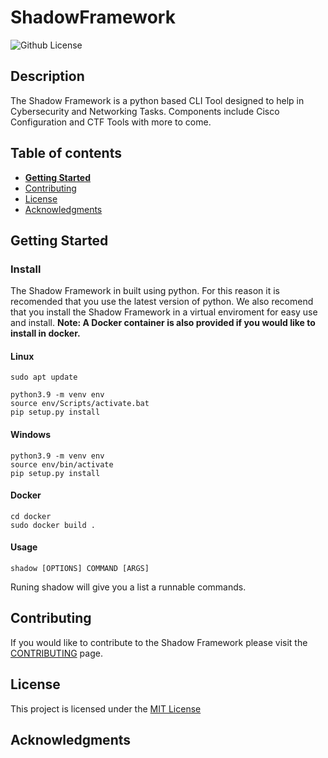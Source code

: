 # ShadowFramework

![Github License](https://img.shields.io/badge/license-MIT-green)


## Description
The Shadow Framework is a python based CLI Tool designed to help in Cybersecurity and Networking Tasks. 
Components include Cisco Configuration and CTF Tools with more to come. 

## Table of contents
- [**Getting Started**](#getting-started)
- [Contributing](#contributing)
- [License](#license)
- [Acknowledgments](#acknowledgements)

## Getting Started

### Install
The Shadow Framework in built using python. For this reason it is recomended that you use the latest version of python.
We also recomend that you install the Shadow Framework in a virtual enviroment for easy use and install.
**Note: A Docker container is also provided if you would like to install in docker.**
#### Linux
```console
sudo apt update

python3.9 -m venv env
source env/Scripts/activate.bat
pip setup.py install
```
#### Windows
```console
python3.9 -m venv env
source env/bin/activate
pip setup.py install
```

#### Docker
```console
cd docker
sudo docker build .
```

#### Usage
```console
shadow [OPTIONS] COMMAND [ARGS]
```
Runing shadow will give you a list a runnable commands. 

## Contributing
If you would like to contribute to the Shadow Framework please visit the [CONTRIBUTING](CONTRIBUTING.md) page.

## License
This project is licensed under the [MIT License](LICENSE) 

## Acknowledgments
